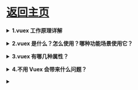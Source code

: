 # [返回主页](https://github.com/yisainan/web-interview/blob/master/README.md)

<b><details><summary>1.vuex 工作原理详解 </summary></b>

vuex整体思想诞生于flux,可其的实现方式完完全全的使用了vue自身的响应式设计，依赖监听、依赖收集都属于vue对对象Property set get方法的代理劫持。最后一句话结束vuex工作原理，vuex中的store本质就是没有template的隐藏着的vue组件；

</details>

<b><details><summary>2.vuex 是什么？怎么使用？哪种功能场景使用它？</summary></b>

vue 框架中状态管理。在 main.js 引入 store，注入。新建一个目录 store，….. export 。场景有：单页应用中，组件之间的状态。音乐播放、登录状态、加入购物车

main.js:

```
import store from './store'


new Vue({
el:'#app',
store
})
```

</details>

<b><details><summary>3.vuex 有哪几种属性？</summary></b>

有五种，分别是 State、 Getter、Mutation 、Action、 Module

```
vuex的State特性
A、Vuex就是一个仓库，仓库里面放了很多对象。其中state就是数据源存放地，对应于一般Vue对象里面的data
B、state里面存放的数据是响应式的，Vue组件从store中读取数据，若是store中的数据发生改变，依赖这个数据的组件也会发生更新
C、它通过mapState把全局的 state 和 getters 映射到当前组件的 computed 计算属性中

· vuex的Getter特性
A、getters 可以对State进行计算操作，它就是Store的计算属性
B、 虽然在组件内也可以做计算属性，但是getters 可以在多组件之间复用
C、 如果一个状态只在一个组件内使用，是可以不用getters

·  vuex的Mutation特性
Action 类似于 mutation，不同在于：Action 提交的是 mutation，而不是直接变更状态；Action 可以包含任意异步操作。
```

</details>

<b><details><summary>4.不用 Vuex 会带来什么问题？</summary></b>

可维护性会下降，想修改数据要维护三个地方；

可读性会下降，因为一个组件里的数据，根本就看不出来是从哪来的；

增加耦合，大量的上传派发，会让耦合性大大增加，本来 Vue 用 Component 就是为了减少耦合，现在这么用，和组件化的初衷相背。

</details>

<b><details><summary></summary></b>

</details>
